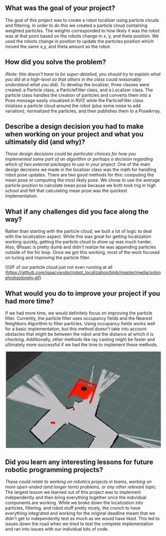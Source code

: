 ## What was the goal of your project?
The goal of this project was to create a robot localizer using particle clouds
and filtering. In order to do this we created a particle cloud containing
weighted particles. The weights corresponded to how likely it was the robot was
at that point based on the robots change in x, y, and theta position. We used
the robots change in position to update the particles position which moved the
same x,y, and theta amount as the robot. 

## How did you solve the problem? 
*(Note: this doesn't have to be super-detailed, you should try to explain what you did at a high-level so that others in the class could reasonably understand what you did).*
To develop the localizer, three classes were created: a Particle class, a ParticleFilter class, and a Localizer class. The particle class handles the creation of particles and converts them into a Pose message easily visualized in RVIZ while the ParticleFilter class iniializes a particle cloud around the robot (plus some noise to add variation), normalized the particles, and then publishes them to a PoseArray.

## Describe a design decision you had to make when working on your project and what you ultimately did (and why)? 
*These design decisions could be particular choices for how you implemented some part of an algorithm or perhaps a decision regarding which of two external packages to use in your project.*
One of the main design decisions we made in the localizer class was the math for handling robot pose updates. There are two good methods for this: computing the mean pose or computing the most likely pose. We chose to use the average particle position to calculate mean pose because we both took trig in high school and felt that calculating mean pose was the quickest implementation.

## What if any challenges did you face along the way?
Rather than starting with the particle cloud, we built a lot of logic to deal with the localization aspect. While this was great for getting localization working quickly, getting the particle cloud to show up was much harder. Also, @Isaac is pretty dumb and didn't realize he was appending particles outside of the for loop. Once we got this working, most of the work focused on tuning and improving the particle filter. 

![GIF of our particle cloud just not even running at all (https://github.com/isaacvandor/robot_localization/blob/master/media/solonelyohsolonely.gif)

## What would you do to improve your project if you had more time?
If we had more time, we would definitely focus on improving the particle filter. Currently, the particle filter uses occupancy fields and the Nearest Neighbors Algorithm to filter particles. Using occupancy fields works well for a basic implementation, but this method doesn't take into account obstacles that might be between the robot and the distance at which it is checking. Additionally, other methods like ray casting might be faster and ultimately more successful if we had the time to implement these methods. 

![GIF of our "localizer" running](https://github.com/isaacvandor/robot_localization/blob/master/media/pfcloudrunning.gif)

## Did you learn any interesting lessons for future robotic programming projects?
*These could relate to working on robotics projects in teams, working on more
open-ended (and longer term) problems, or any other relevant topic.*
The largest lesson we learned out of this project was to implement independently and then bring everything together once the individual components are working. While we broke down the localization into particles, filtering, and robot stuff pretty nicely, the crunch to have everything integrated and working for the original deadline meant that we didn't get to independently test as much as we would have liked. This led to issues down the road when we tried to test the complete implementation and ran into issues with our individual bits of code. 
